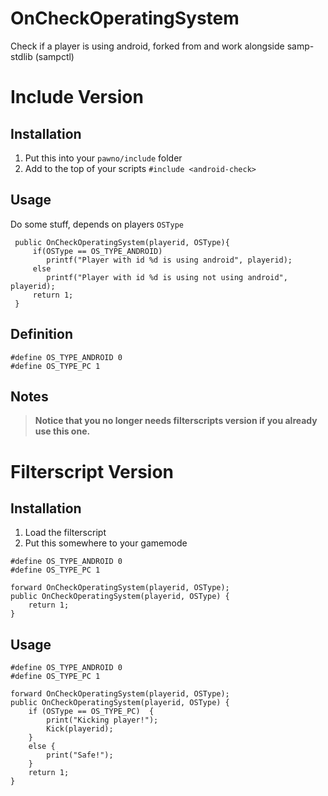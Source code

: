 # OnCheckOperatingSystem
Check if a player is using android, forked from and work alongside samp-stdlib (sampctl)

# Include Version
## Installation
1. Put this into your `pawno/include` folder
2. Add to the top of your scripts `#include <android-check>`

## Usage
Do some stuff, depends on players `OSType`
```pawn
 public OnCheckOperatingSystem(playerid, OSType){
     if(OSType == OS_TYPE_ANDROID)
        printf("Player with id %d is using android", playerid);
     else
        printf("Player with id %d is using not using android", playerid);     
     return 1;
 }
```

## Definition
```pawn
#define OS_TYPE_ANDROID 0
#define OS_TYPE_PC 1
```

## Notes
> **Notice that you no longer needs filterscripts version if you already use this one.**


# Filterscript Version
## Installation
1. Load the filterscript
2. Put this somewhere to your gamemode
 
```pawn
#define OS_TYPE_ANDROID 0
#define OS_TYPE_PC 1

forward OnCheckOperatingSystem(playerid, OSType);
public OnCheckOperatingSystem(playerid, OSType) {
    return 1;
}
```

## Usage
```pawn
#define OS_TYPE_ANDROID 0
#define OS_TYPE_PC 1

forward OnCheckOperatingSystem(playerid, OSType);
public OnCheckOperatingSystem(playerid, OSType) {
    if (OSType == OS_TYPE_PC)  {
        print("Kicking player!");
        Kick(playerid);
    }
    else {
        print("Safe!");
    }
    return 1;
}
```
